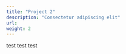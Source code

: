 ```yaml
---
title: "Project 2"
description: "Consectetur adipiscing elit"
url:
weight: 2
---
```

test test test
